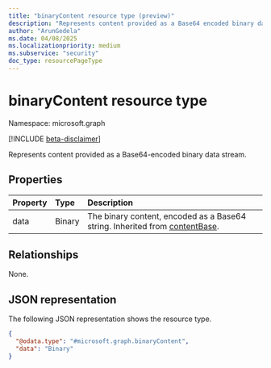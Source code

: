 ```yaml
---
title: "binaryContent resource type (preview)"
description: "Represents content provided as a Base64 encoded binary data stream."
author: "ArunGedela"
ms.date: 04/08/2025
ms.localizationpriority: medium
ms.subservice: "security"
doc_type: resourcePageType
---
```


# binaryContent resource type

Namespace: microsoft.graph

[!INCLUDE [beta-disclaimer](../../includes/beta-disclaimer.md)]

Represents content provided as a Base64-encoded binary data stream.

## Properties

| Property | Type   | Description                                      |
| :------- | :----- | :----------------------------------------------- |
| data     | Binary | The binary content, encoded as a Base64 string. Inherited from [contentBase](../resources/contentbase.md).|

## Relationships

None.

## JSON representation

The following JSON representation shows the resource type.
<!-- {
  "blockType": "resource",
  "@odata.type": "microsoft.graph.binaryContent",
  "baseType": "microsoft.graph.contentBase",
  "openType": false
}-->
``` json
{
  "@odata.type": "#microsoft.graph.binaryContent",
  "data": "Binary"
}
```
